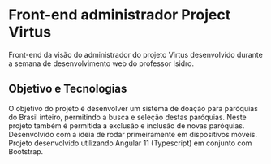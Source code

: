 # Front-end administrador Project Virtus

Front-end da visão do administrador do projeto Virtus desenvolvido durante a semana de desenvolvimento web do professor Isidro.

## Objetivo e Tecnologias
O objetivo do projeto é desenvolver um sistema de doação para paróquias do Brasil inteiro, permitindo a busca e seleção destas paróquias. Neste projeto também é permitida a exclusão e inclusão de novas paróquias. Desenvolvido com a ideia de rodar primeiramente em dispositivos móveis. Projeto desenvolvido utilizando Angular 11 (Typescript) em conjunto com Bootstrap.
